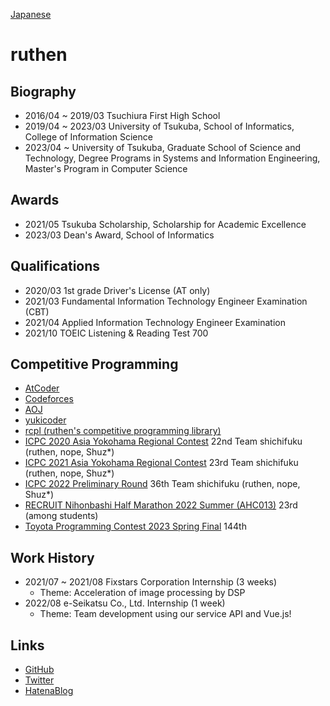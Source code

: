 [Japanese](https://ruthen71.github.io)

# ruthen

## Biography
- 2016/04 ~ 2019/03 Tsuchiura First High School
- 2019/04 ~ 2023/03 University of Tsukuba, School of Informatics, College of Information Science
- 2023/04 ~ University of Tsukuba, Graduate School of Science and Technology, Degree Programs in Systems and Information Engineering, Master's Program in Computer Science

## Awards
- 2021/05 Tsukuba Scholarship, Scholarship for Academic Excellence
- 2023/03 Dean's Award, School of Informatics

## Qualifications
- 2020/03 1st grade Driver's License (AT only)
- 2021/03 Fundamental Information Technology Engineer Examination (CBT)
- 2021/04 Applied Information Technology Engineer Examination
- 2021/10 TOEIC Listening & Reading Test 700

## Competitive Programming
- [AtCoder](https://atcoder.jp/users/ruthen71)
- [Codeforces](https://codeforces.com/profile/ruthen)
- [AOJ](https://onlinejudge.u-aizu.ac.jp/status/users/ruthen71)
- [yukicoder](https://yukicoder.me/users/14969)
- [rcpl (ruthen's competitive programming library)](https://ruthen71.github.io/rcpl/)
- [ICPC 2020 Asia Yokohama Regional Contest](https://icpc.iisf.or.jp/2020-yokohama/) 22nd Team shichifuku (ruthen, nope, Shuz*)
- [ICPC 2021 Asia Yokohama Regional Contest](https://icpc.iisf.or.jp/2021-yokohama/) 23rd Team shichifuku (ruthen, nope, Shuz*)
- [ICPC 2022 Preliminary Round](https://icpc.iisf.or.jp/2022-yokohama/) 36th Team shichifuku (ruthen, nope, Shuz*)
- [RECRUIT Nihonbashi Half Marathon 2022 Summer (AHC013)](https://atcoder.jp/contests/ahc013) 23rd (among students)
- [Toyota Programming Contest 2023 Spring Final](https://atcoder.jp/contests/toyota2023spring-final) 144th


## Work History
- 2021/07 ~ 2021/08 Fixstars Corporation Internship (3 weeks)
    - Theme: Acceleration of image processing by DSP
- 2022/08 e-Seikatsu Co., Ltd. Internship (1 week)
    - Theme: Team development using our service API and Vue.js!

## Links
- [GitHub](https://github.com/ruthen71)
- [Twitter](https://twitter.com/ruthen71)
- [HatenaBlog](https://ruthen.hatenablog.com/)

